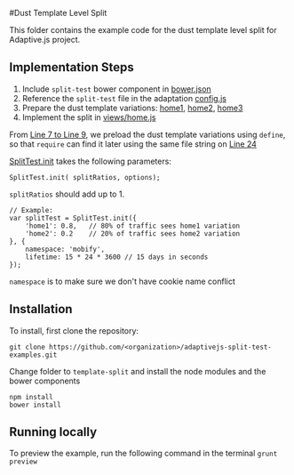 #Dust Template Level Split

This folder contains the example code for the dust template level split for Adaptive.js project.

## Implementation Steps

1. Include `split-test` bower component in [bower.json](bower.json#L12)
2. Reference the `split-test` file in the adaptation [config.js](adaptation/config.js#L12)
3. Prepare the dust template variations: [home1](adaptation/templates/home1.dust), [home2](adaptation/templates/home2.dust), [home3](adaptation/templates/home3.dust)
4. Implement the split in [views/home.js](adaptation/views/home.js)

From [Line 7 to Line 9](adaptation/views/home.js#L7), we preload the dust template variations using `define`, so that `require` can find it later using the same file string on [Line 24](adaptation/views/home.js#L24)

[SplitTest.init](adaptation/views/home.js#L12) takes the following parameters:
```
SplitTest.init( splitRatios, options);
```

`splitRatios` should add up to 1.
```
// Example:
var splitTest = SplitTest.init({
    'home1': 0.8,	// 80% of traffic sees home1 variation
    'home2': 0.2 	// 20% of traffic sees home2 variation
}, {
    namespace: 'mobify',
    lifetime: 15 * 24 * 3600 // 15 days in seconds
});
```
`namespace` is to make sure we don't have cookie name conflict

## Installation

To install, first clone the repository:

```
git clone https://github.com/<organization>/adaptivejs-split-test-examples.git
```
Change folder to `template-split` and install the node modules and the bower components
```
npm install
bower install
```

## Running locally

To preview the example, run the following command in the terminal
```grunt preview```